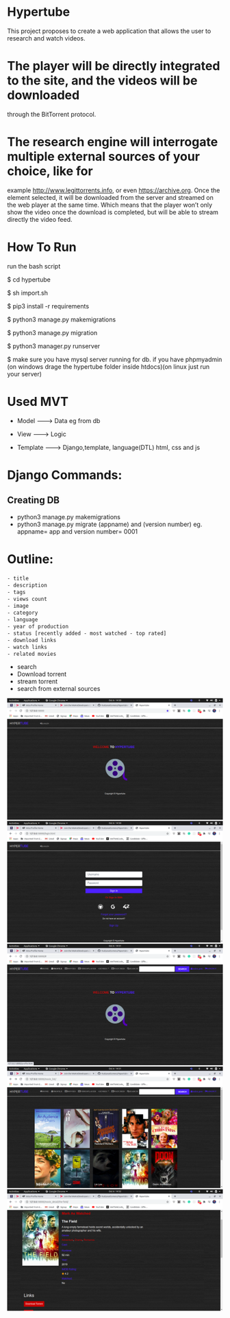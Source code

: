 # Hypertube
This project proposes to create a web application that allows the user to research and watch videos.

# The player will be directly integrated to the site, and the videos will be downloaded
through the BitTorrent protocol.

# The research engine will interrogate multiple external sources of your choice, like for
example http://www.legittorrents.info, or even https://archive.org.
Once the element selected, it will be downloaded from the server and streamed on the
web player at the same time. Which means that the player won’t only show the video
once the download is completed, but will be able to stream directly the video feed.

# How To Run

run the bash script

$ cd hypertube

$ sh import.sh

$ pip3 install -r requirements

$ python3 manage.py makemigrations

$ python3 manage.py migration

$ python3 manager.py runserver

$ make sure you have mysql server running for db. if you have phpmyadmin (on windows drage the hypertube folder inside htdocs)(on linux just run your server)


# Used MVT

- Model ---> Data eg from db

- View ---> Logic 

- Template ---> Django,template, language(DTL) html, css and js


# Django Commands:

 ## Creating DB 
 
 - python3 manage.py makemigrations 
 - python3 manage.py migrate (appname) and (version number) eg. appname= app and version number= 0001

 # Outline:
    - title
    - description
    - tags
    - views count
    - image
    - category
    - language
    - year of production
    - status [recently added - most watched - top rated]
    - download links
    - watch links
    - related movies

- search
- Download torrent
- stream torrent
- search from external sources


![Hypertube Image](./Screenshot1.png)
![Hypertube Image](./Screenshot2.png)
![Hypertube Image](./Screenshot3.png)
![Hypertube Image](./Screenshot4.png)
![Hypertube Image](./Screenshot5.png)
